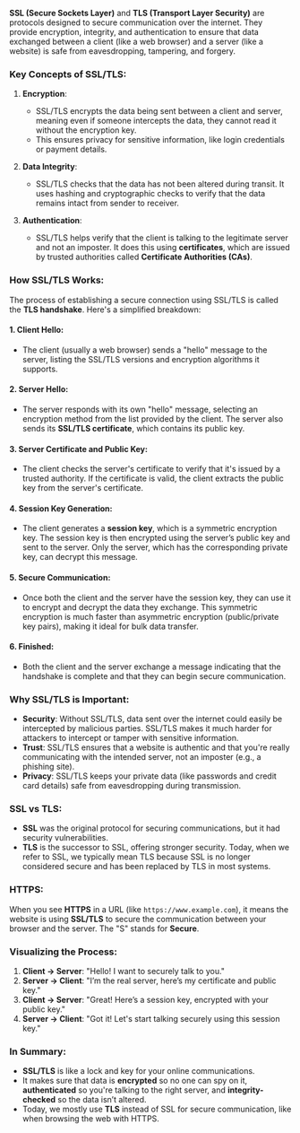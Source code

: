 **SSL (Secure Sockets Layer)** and **TLS (Transport Layer Security)** are protocols designed to secure communication over the internet. They provide encryption, integrity, and authentication to ensure that data exchanged between a client (like a web browser) and a server (like a website) is safe from eavesdropping, tampering, and forgery.

### Key Concepts of SSL/TLS:

1. **Encryption**: 
   - SSL/TLS encrypts the data being sent between a client and server, meaning even if someone intercepts the data, they cannot read it without the encryption key.
   - This ensures privacy for sensitive information, like login credentials or payment details.

2. **Data Integrity**: 
   - SSL/TLS checks that the data has not been altered during transit. It uses hashing and cryptographic checks to verify that the data remains intact from sender to receiver.

3. **Authentication**:
   - SSL/TLS helps verify that the client is talking to the legitimate server and not an imposter. It does this using **certificates**, which are issued by trusted authorities called **Certificate Authorities (CAs)**.

### How SSL/TLS Works:
The process of establishing a secure connection using SSL/TLS is called the **TLS handshake**. Here's a simplified breakdown:

#### 1. **Client Hello**: 
   - The client (usually a web browser) sends a "hello" message to the server, listing the SSL/TLS versions and encryption algorithms it supports.

#### 2. **Server Hello**: 
   - The server responds with its own "hello" message, selecting an encryption method from the list provided by the client. The server also sends its **SSL/TLS certificate**, which contains its public key.

#### 3. **Server Certificate and Public Key**:
   - The client checks the server's certificate to verify that it's issued by a trusted authority. If the certificate is valid, the client extracts the public key from the server's certificate.

#### 4. **Session Key Generation**:
   - The client generates a **session key**, which is a symmetric encryption key. The session key is then encrypted using the server’s public key and sent to the server. Only the server, which has the corresponding private key, can decrypt this message.

#### 5. **Secure Communication**:
   - Once both the client and the server have the session key, they can use it to encrypt and decrypt the data they exchange. This symmetric encryption is much faster than asymmetric encryption (public/private key pairs), making it ideal for bulk data transfer.

#### 6. **Finished**:
   - Both the client and the server exchange a message indicating that the handshake is complete and that they can begin secure communication.

### Why SSL/TLS is Important:
- **Security**: Without SSL/TLS, data sent over the internet could easily be intercepted by malicious parties. SSL/TLS makes it much harder for attackers to intercept or tamper with sensitive information.
- **Trust**: SSL/TLS ensures that a website is authentic and that you're really communicating with the intended server, not an imposter (e.g., a phishing site).
- **Privacy**: SSL/TLS keeps your private data (like passwords and credit card details) safe from eavesdropping during transmission.

### SSL vs TLS:
- **SSL** was the original protocol for securing communications, but it had security vulnerabilities.
- **TLS** is the successor to SSL, offering stronger security. Today, when we refer to SSL, we typically mean TLS because SSL is no longer considered secure and has been replaced by TLS in most systems.

### HTTPS: 
When you see **HTTPS** in a URL (like `https://www.example.com`), it means the website is using **SSL/TLS** to secure the communication between your browser and the server. The "S" stands for **Secure**.

### Visualizing the Process:
1. **Client → Server**: "Hello! I want to securely talk to you."
2. **Server → Client**: "I’m the real server, here’s my certificate and public key."
3. **Client → Server**: "Great! Here’s a session key, encrypted with your public key."
4. **Server → Client**: "Got it! Let's start talking securely using this session key."

### In Summary:
- **SSL/TLS** is like a lock and key for your online communications.
- It makes sure that data is **encrypted** so no one can spy on it, **authenticated** so you're talking to the right server, and **integrity-checked** so the data isn’t altered.
- Today, we mostly use **TLS** instead of SSL for secure communication, like when browsing the web with HTTPS.

